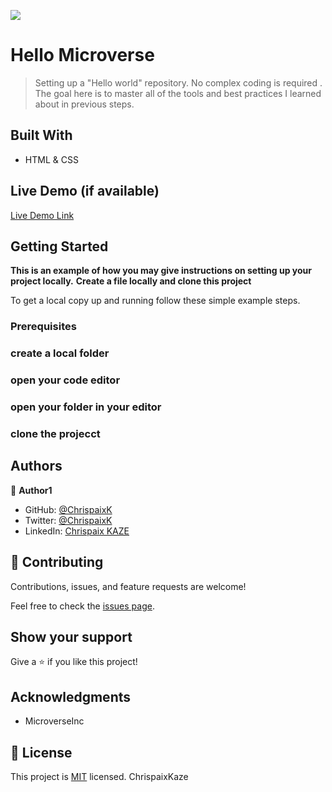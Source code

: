 ![](https://img.shields.io/badge/Microverse-blueviolet)

# Hello Microverse

> Setting up a "Hello world" repository. No complex coding is required . The goal here is to master all of the tools and best practices I learned about in previous steps.


## Built With

- HTML & CSS

## Live Demo (if available)

[Live Demo Link](https://livedemo.com)


## Getting Started

**This is an example of how you may give instructions on setting up your project locally.**
**Create a file locally and clone this project**


To get a local copy up and running follow these simple example steps.

### Prerequisites

### create a local folder

### open your code editor

### open your folder in your editor

### clone the projecct




## Authors

👤 **Author1**

- GitHub: [@ChrispaixK](https://github.com/ChrispaixK)
- Twitter: [@ChrispaixK](https://twitter.com/ChrispaixK)
- LinkedIn: [Chrispaix KAZE](https://www.linkedin.com/in/chrispaix-kaze-70445a175/)


## 🤝 Contributing

Contributions, issues, and feature requests are welcome!

Feel free to check the [issues page](../../issues/).

## Show your support

Give a ⭐️ if you like this project!

## Acknowledgments

- MicroverseInc

## 📝 License

This project is [MIT](./MIT.md) licensed.
ChrispaixKaze
